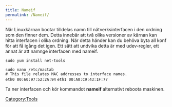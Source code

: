 ```yaml
---
title: Nameif
permalink: /Nameif/
---
```


När Linuxkärnan bootar tilldelas namn till nätverksinterfacen i den
ordning som den finner dem. Detta innebär att två olika versioner av
kärnan kan hitta interfacen i olika ordning. När detta händer kan du
behöva byta all konf för att få igång det igen. Ett sätt att undvika
detta är med udev-regler, ett annat är att namnge interfacen med nameif.

`sudo yum install net-tools`

`sudo nano /etc/mactab`
`# This file relates MAC addresses to interface names.`
`eth0 00:60:97:52:2A:94`
`eth1 00:A0:C9:43:1F:77`

Ta ner interfacen och kör kommandot **nameif** alternativt reboota
maskinen.

[Category:Tools](/Category:Tools "wikilink")